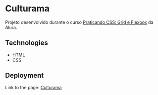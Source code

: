 # Culturama

Projeto desenvolvido durante o curso <a href="https://www.alura.com.br/curso-online-praticando-css-grid-flexbox" rel="noopener noreferrer" target="_blank">Praticando CSS: Grid e Flexbox</a> da Alura.

## Technologies

- HTML
- CSS

## Deployment

<p>Link to the page: 
<a href="https://guilhermerocha0.github.io/culturama/"
rel="noopener noreferrer" target="_blank">Culturama</a>
</p>
